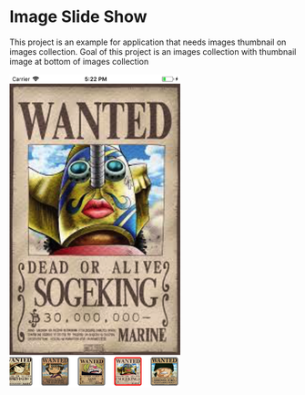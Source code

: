 # Image Slide Show

This project is an example for application that needs images thumbnail on images collection. 
Goal of this project is an images collection with thumbnail image at bottom of images collection

<img src="https://raw.githubusercontent.com/valutac/thumb-images/master/ScreenShot/Simulator%20Screen%20Shot%20-%20iPhone%207%20-%202018-03-12%20at%2017.22.20.png" width="300" height="550" />

